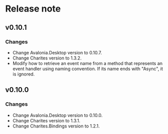 # Release note

## v0.10.1

### Changes

- Change Avalonia.Desktop version to 0.10.7.
- Change Charites version to 1.3.2.
- Modify how to retrieve an event name from a method that represents an event handler using naming convention. If its name ends with "Async", it is ignored.

## v0.10.0

### Changes

- Change Avalonia.Desktop version to 0.10.0.
- Change Charites version to 1.3.1.
- Change Charites.Bindings version to 1.2.1.
